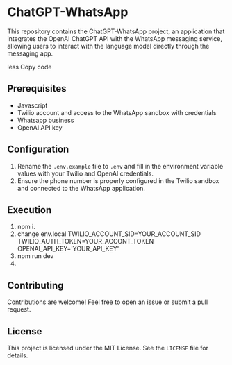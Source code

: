 <!DOCTYPE html>
<html lang="en">
<head>
    <meta charset="UTF-8">
    <meta name="viewport" content="width=device-width, initial-scale=1.0">

</head>
<body>
    <h1>ChatGPT-WhatsApp</h1>
    <p>This repository contains the ChatGPT-WhatsApp project, an application that integrates the OpenAI ChatGPT API with the WhatsApp messaging service, allowing users to interact with the language model directly through the messaging app.</p>
less
Copy code
<h2>Prerequisites</h2>
<ul>
    <li>Javascript</li>
    <li>Twilio account and access to the WhatsApp sandbox with credentials</li>
    <li>Whatsapp business</li>
    <li>OpenAI API key</li>
</ul>



<h2>Configuration</h2>
<ol>
    <li>Rename the <code>.env.example</code> file to <code>.env</code> and fill in the environment variable values with your Twilio and OpenAI credentials.</li>
    <li>Ensure the phone number is properly configured in the Twilio sandbox and connected to the WhatsApp application.</li>
</ol>

<h2>Execution</h2>
<ol>
    <li>npm i.</li>
    <li>change env.local 
TWILIO_ACCOUNT_SID=YOUR_ACCOUNT_SID
TWILIO_AUTH_TOKEN=YOUR_ACCONT_TOKEN
OPENAI_API_KEY='YOUR_API_KEY'
</li>
    <li> npm run dev <li/>
</ol>

<h2>Contributing</h2>
<p>Contributions are welcome! Feel free to open an issue or submit a pull request.</p>

<h2>License</h2>
<p>This project is licensed under the MIT License. See the <code>LICENSE</code> file for details.</p>
</body>
</html>

